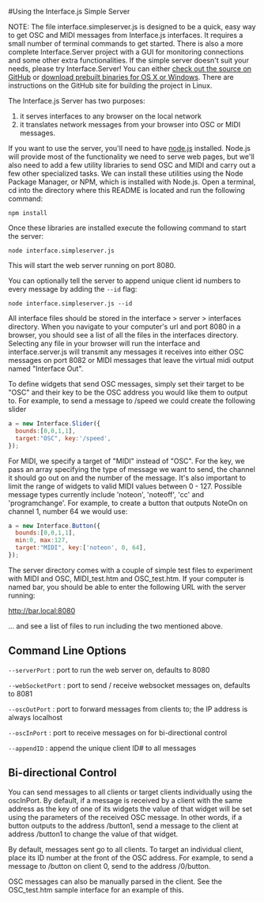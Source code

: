 #Using the Interface.js Simple Server

NOTE: The file interface.simpleserver.js is designed to be a quick, easy way to get OSC and MIDI messages from Interface.js interfaces. It requires a small number of terminal commands to get started. There is also a more complete Interface.Server project with a GUI for monitoring connections and some other extra functionalities. If the simple server doesn't suit your needs, please try Interface.Server! You can either [check out the source on GitHub][interface_server_github] or [download prebuilt binaries for OS X or Windows][interface_builds]. There are instructions on the GitHub site for building the project in Linux.

The Interface.js Server has two purposes: 
  1) it serves interfaces to any browser on the local network
  2) it translates network messages from your browser into OSC or MIDI messages.
  
If you want to use the server, you'll need to have [node.js][nodejs] installed. Node.js will provide most of the functionality we need to serve web pages, but we'll also need to add a few utility libraries to send OSC and MIDI and carry out a few other specialized tasks. We can install these utilities using the Node Package Manager, or NPM, which is installed with Node.js. Open a terminal, cd into the directory where this README is located and run the following command:

```
npm install
```

Once these libraries are installed execute the following command to start the server:

```node interface.simpleserver.js```

This will start the web server running on port 8080.

You can optionally tell the server to append unique client id numbers to every message by adding the `--id` flag:

```node interface.simpleserver.js --id```

All interface files should be stored in the interface > server > interfaces directory. When you navigate to your computer's url and port 8080 in a browser, you should see a list of all the files in the interfaces directory. Selecting any file in your browser will run the interface and interface.server.js will transmit any messages it receives into either OSC messages on port 8082 or MIDI messages that leave the virtual midi output named "Interface Out".

To define widgets that send OSC messages, simply set their target to be "OSC" and their key to be the OSC address you would like them to output to. For example, to send a message to /speed we could create the following slider

```javascript
a = new Interface.Slider({
  bounds:[0,0,1,1],
  target:"OSC", key:'/speed',
});
```

For MIDI, we specify a target of "MIDI" instead of "OSC". For the key, we pass an array specifying the type of message we want to send, the channel it should go out on and the number of the message. It's also important to limit the range of widgets to valid MIDI values between 0 - 127. Possible message types currently include 'noteon', 'noteoff', 'cc' and 'programchange'. For example, to create a button that outputs NoteOn on channel 1, number 64 we would use:

```javascript
a = new Interface.Button({
  bounds:[0,0,1,1],
  min:0, max:127,
  target:"MIDI", key:['noteon', 0, 64],
});
```

The server directory comes with a couple of simple test files to experiment with MIDI and OSC, MIDI_test.htm and OSC_test.htm. If your computer is named bar, you should be able to enter the following URL with the server running:

http://bar.local:8080

... and see a list of files to run including the two mentioned above.

## Command Line Options

`--serverPort`    : port to run the web server on, defaults to 8080

`--webSocketPort` : port to send / receive websocket messages on, defaults to 8081

`--oscOutPort`    : port to forward messages from clients to; the IP address is always localhost

`--oscInPort`     : port to receive messages on for bi-directional control

`--appendID`      : append the unique client ID# to all messages

## Bi-directional Control
You can send messages to all clients or target clients individually using the oscInPort. By default, if a message is received by a client with the same address as the key of one of its widgets the value of that widget will be set using the parameters of the received OSC message. In other words, if a button outputs to the address /button1, send a message to the client at address /button1 to change the value of that widget.

By default, messages sent go to all clients. To target an individual client, place its ID number at the front of the OSC address. For example, to send a message to /button on client 0, send to the address /0/button.

OSC messages can also be manually parsed in the client. See the OSC_test.htm sample interface for an example of this.

[nodejs]:http://nodejs.org
[npm]:http://nodejs.org/download/
[interface_server_github]:https://github.com/charlieroberts/interface.server
[interface_builds]:http://www.charlie-roberts.com/interface/builds
